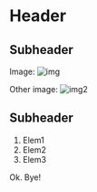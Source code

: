 # Header
## Subheader

Image:
![img](/static/foo.png)

Other image:
![img2](bar.png)

## Subheader

1. Elem1
1. Elem2
1. Elem3

Ok.
Bye!
